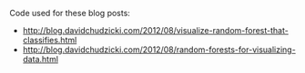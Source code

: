 Code used for these blog posts:

* http://blog.davidchudzicki.com/2012/08/visualize-random-forest-that-classifies.html
* http://blog.davidchudzicki.com/2012/08/random-forests-for-visualizing-data.html
